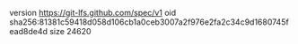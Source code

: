 version https://git-lfs.github.com/spec/v1
oid sha256:81381c59418d058d106cb1a0ceb3007a2f976e2fa2c34c9d1680745fead8de4d
size 24620
